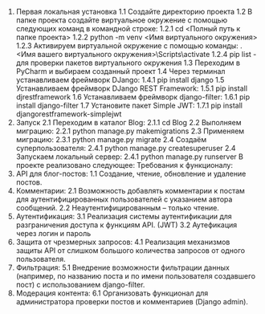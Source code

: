 1. Первая локальная установка
  1.1 Cоздайте директорию проекта
  1.2 В папке проекта создайте виртуальное окружение c помощью следующих команд в командной строке:
     1.2.1 cd <Полный путь к папке проекта>
     1.2.2 python -m venv <Имя виртуального окружения>
     1.2.3 Активируем виртуальной окружение с помощью команды:
           .\<Имя вашего виртуального окружения>\Scripts\activate
     1.2.4 pip list - для проверки пакетов виртуального окружения
  1.3 Переходим в PyCharm и выбираем созданный проект
  1.4 Через терминал устанавливаем фреймворк DJango:
     1.4.1 pip install django
  1.5 Устанавливаем фреймворк DJango REST Framework:
     1.5.1 pip install djrestframework
  1.6 Устанавливаем фреймворк django-filter:
     1.6.1 pip install django-filter
  1.7 Установите пакет Simple JWT:
     1.7.1 pip install djangorestframework-simplejwt
2. Запуск
   2.1 Переходим в каталог Blog:
      2.1.1 cd Blog
   2.2 Выполняем миграцию:
      2.2.1 python manage.py makemigrations
   2.3 Применяем миграцию:
      2.3.1 python manage.py migrate
   2.4 Создаём суперпользователя:
      2.4.1 python manage.py createsuperuser
   2.4 Запускаем локальный сервер:
      2.4.1 python manage.py runserver
В проекте реализовано следующее:
Требования к функционалу:
1. API для блог-постов:
  1.1 Создание, чтение, обновление и удаление постов.
2. Комментарии:
  2.1 Возможность добавлять комментарии к постам для аутентифицированных пользователей с указанием автора сообщений.
  2.2 Неаутентифицированным – только чтение.
3. Аутентификация:
  3.1 Реализация системы аутентификации для разграничения доступа к функциям API. (JWT)
  3.2 Аутефикация через логин и пароль
4. Защита от чрезмерных запросов:
  4.1 Реализация механизмов защиты API от слишком большого количества запросов от одного пользователя.
5. Фильтрация:
  5.1 Внедрение возможности фильтрации данных (например, по названию поста и по имени пользователя создавшего пост) с использованием django-filter.
6. Модерация контента:
  6.1 Организовать функционал для администратора проверки постов и комментариев (Django admin).
